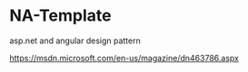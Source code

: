 # NA-Template
asp.net and angular design pattern

https://msdn.microsoft.com/en-us/magazine/dn463786.aspx